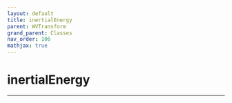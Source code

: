```yaml
---
layout: default
title: inertialEnergy
parent: WVTransform
grand_parent: Classes
nav_order: 106
mathjax: true
---
```


#  inertialEnergy




---

